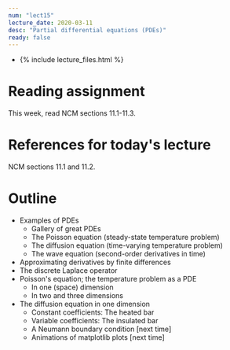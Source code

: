 ```yaml
---
num: "lect15"
lecture_date: 2020-03-11
desc: "Partial differential equations (PDEs)"
ready: false
---
```


* {% include lecture_files.html %}

# Reading assignment

This week, read NCM sections 11.1-11.3.

# References for today's lecture

NCM sections 11.1 and 11.2.

# Outline

- Examples of PDEs
  - Gallery of great PDEs
  - The Poisson equation (steady-state temperature problem)
  - The diffusion equation (time-varying temperature problem)
  - The wave equation (second-order derivatives in time)
- Approximating derivatives by finite differences
- The discrete Laplace operator
- Poisson's equation; the temperature problem as a PDE
  - In one (space) dimension
  - In two and three dimensions
- The diffusion equation in one dimension
  - Constant coefficients: The heated bar
  - Variable coefficients: The insulated bar 
  - A Neumann boundary condition [next time]
  - Animations of matplotlib plots [next time]
